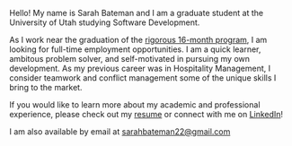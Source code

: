 Hello! My name is Sarah Bateman and I am a graduate student at the University of Utah studying Software Development.

As I work near the graduation of the [rigorous 16-month program](https://msd.utah.edu/), I am looking for full-time employment opportunities. I am a quick learner, ambitous problem solver, and self-motivated in pursuing my own development. As my previous career was in Hospitality Management, I consider teamwork and conflict management some of the unique skills I bring to the market. 

If you would like to learn more about my academic and professional experience, please check out my [resume](https://github.com/SarahBateman22/SarahBateman22/blob/main/Resume/Bateman_Resume.pdf) or connect with me on [LinkedIn](https://www.linkedin.com/in/sarah-bateman-281711193/)!

I am also available by email at sarahbateman22@gmail.com

